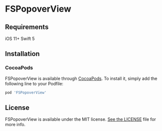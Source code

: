 # FSPopoverView

## Requirements

iOS 11+
Swift 5

## Installation

### CocoaPods

FSPopoverView is available through [CocoaPods](https://cocoapods.org). 
To install it, simply add the following line to your Podfile:

```ruby
pod 'FSPopoverView'
```

## License

FSPopoverView is available under the MIT license. [See the LICENSE](https://github.com/lifution/Popover/blob/master/LICENSE) file for more info.
